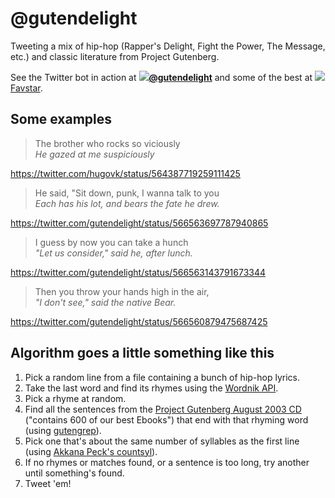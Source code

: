 # @gutendelight

Tweeting a mix of hip-hop (Rapper's Delight, Fight the Power, The Message, etc.) and classic literature from Project Gutenberg.

See the Twitter bot in action at **[![](https://abs.twimg.com/favicons/favicon.ico)@gutendelight](https://twitter.com/gutendelight)** and some of the best at [![](http://favstar.fm/favicon.ico)Favstar](http://favstar.fm/users/gutendelight).

## Some examples

> The brother who rocks so viciously  
> *He gazed at me suspiciously*

https://twitter.com/hugovk/status/564387719259111425

> He said, "Sit down, punk, I wanna talk to you  
> *Each has his lot, and bears the fate he drew.*

https://twitter.com/gutendelight/status/566563697787940865

> I guess by now you can take a hunch  
> *"Let us consider," said he, after lunch.*

https://twitter.com/gutendelight/status/566563143791673344

> Then you throw your hands high in the air,  
> *"I don't see," said the native Bear.*

https://twitter.com/gutendelight/status/566560879475687425

## Algorithm goes a little something like this

1. Pick a random line from a file containing a bunch of hip-hop lyrics.
2. Take the last word and find its rhymes using the [Wordnik API](http://developer.wordnik.com/docs.html#!/word/getRelatedWords_get_4).
3. Pick a rhyme at random.
4. Find all the sentences from the [Project Gutenberg August 2003 CD](http://www.gutenberg.org/wiki/Gutenberg:The_CD_and_DVD_Project) ("contains 600 of our best Ebooks") that end with that rhyming word (using [gutengrep](https://github.com/hugovk/gutengrep)).
5. Pick one that's about the same number of syllables as the first line (using [Akkana Peck's countsyl](https://github.com/akkana/scripts/blob/master/countsyl)).
6. If no rhymes or matches found, or a sentence is too long, try another until something's found.
7. Tweet 'em!
